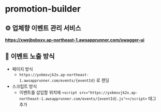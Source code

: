 # promotion-builder

## ⚙️ 업체향 이벤트 관리 서비스

**https://xwejbsbsxv.ap-northeast-1.awsapprunner.com/swagger-ui**

## 📔 이벤트 노출 방식

- 페이지 방식
  - `https://yxkmsvjk2x.ap-northeast-1.awsapprunner.com/events/{eventId}` 로 랜딩
- 스크립트 방식
  - 이벤트를 삽입할 위치에 `<script src="https://yxkmsvjk2x.ap-northeast-1.awsapprunner.com/events/{eventId}.js"></script>` 태그 추가
